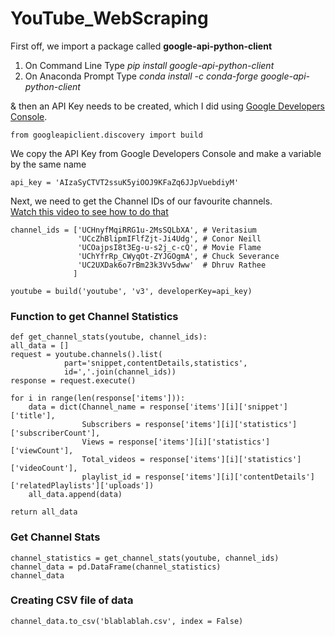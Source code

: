 # YouTube_WebScraping

First off, we import a package called **google-api-python-client**
1. On Command Line Type *pip install google-api-python-client*
2. On Anaconda Prompt Type *conda install -c conda-forge google-api-python-client*


& then an API Key needs to be created, which I did using [Google Developers Console](https://console.developers.google.com/).

    from googleapiclient.discovery import build
    
We copy the API Key from Google Developers Console and make a variable by the same name

    api_key = 'AIzaSyCTVT2ssuK5yiOOJ9KFaZq6JJpVuebdiyM'

Next, we need to get the Channel IDs of our favourite channels. </br> [Watch this video to see how to do that]()

    channel_ids = ['UCHnyfMqiRRG1u-2MsSQLbXA', # Veritasium
                   'UCcZhBlipmIFlfZjt-Ji4Udg', # Conor Neill
                   'UCOajpsI8t3Eg-u-s2j_c-cQ', # Movie Flame
                   'UChYfrRp_CWyqOt-ZYJGOgmA', # Chuck Severance
                   'UC2UXDak6o7rBm23k3Vv5dww'  # Dhruv Rathee 
                  ]

    youtube = build('youtube', 'v3', developerKey=api_key)
    
    
### Function to get Channel Statistics

    def get_channel_stats(youtube, channel_ids):
    all_data = []
    request = youtube.channels().list(
                part='snippet,contentDetails,statistics',
                id=','.join(channel_ids))
    response = request.execute() 
    
    for i in range(len(response['items'])):
        data = dict(Channel_name = response['items'][i]['snippet']['title'],
                    Subscribers = response['items'][i]['statistics']['subscriberCount'],
                    Views = response['items'][i]['statistics']['viewCount'],
                    Total_videos = response['items'][i]['statistics']['videoCount'],
                    playlist_id = response['items'][i]['contentDetails']['relatedPlaylists']['uploads'])
        all_data.append(data)
    
    return all_data
    
### Get Channel Stats
    
    channel_statistics = get_channel_stats(youtube, channel_ids)
    channel_data = pd.DataFrame(channel_statistics)
    channel_data
    
### Creating CSV file of data
    channel_data.to_csv('blablablah.csv', index = False)
